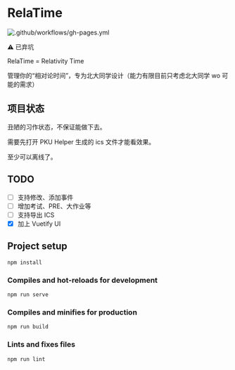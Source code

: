 # RelaTime
![.github/workflows/gh-pages.yml](https://github.com/AllanChain/RelaTime/workflows/.github/workflows/gh-pages.yml/badge.svg?branch=master)

:warning: 已弃坑

RelaTime = Relativity Time

管理你的“相对论时间”，专为北大同学设计（能力有限目前只考虑北大同学 wo 可能的需求）

## 项目状态
丑陋的习作状态，不保证能做下去。

需要先打开 PKU Helper 生成的 ics 文件才能看效果。

至少可以离线了。

## TODO
- [ ] 支持修改、添加事件
- [ ] 增加考试、PRE、大作业等
- [ ] 支持导出 ICS
- [X] 加上 Vuetify UI
## Project setup
```
npm install
```

### Compiles and hot-reloads for development
```
npm run serve
```

### Compiles and minifies for production
```
npm run build
```

### Lints and fixes files
```
npm run lint
```

